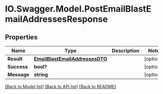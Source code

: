 # IO.Swagger.Model.PostEmailBlastEmailAddressesResponse
## Properties

Name | Type | Description | Notes
------------ | ------------- | ------------- | -------------
**Result** | [**EmailBlastEmailAddressesDTO**](EmailBlastEmailAddressesDTO.md) |  | [optional] 
**Success** | **bool?** |  | [optional] 
**Message** | **string** |  | [optional] 

[[Back to Model list]](../README.md#documentation-for-models) [[Back to API list]](../README.md#documentation-for-api-endpoints) [[Back to README]](../README.md)

